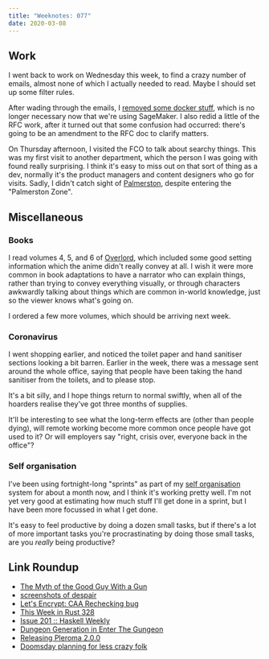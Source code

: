 ```yaml
---
title: "Weeknotes: 077"
date: 2020-03-08
---
```


## Work

I went back to work on Wednesday this week, to find a crazy number of
emails, almost none of which I actually needed to read.  Maybe I
should set up some filter rules.

After wading through the emails, I [removed some ][docker1] [docker
stuff][docker2], which is no longer necessary now that we're using
SageMaker.  I also redid a little of the RFC work, after it turned out
that some confusion had occurred: there's going to be an amendment to
the RFC doc to clarify matters.

On Thursday afternoon, I visited the FCO to talk about searchy things.
This was my first visit to another department, which the person I was
going with found really surprising.  I think it's easy to miss out on
that sort of thing as a dev, normally it's the product managers and
content designers who go for visits.  Sadly, I didn't catch sight of
[Palmerston][], despite entering the "Palmerston Zone".

[docker1]: https://github.com/alphagov/search-api/pull/2010
[docker2]: https://github.com/alphagov/govuk-puppet/pull/10212
[Palmerston]: https://en.wikipedia.org/wiki/Palmerston_(cat)

## Miscellaneous

### Books

I read volumes 4, 5, and 6 of [Overlord][], which included some good
setting information which the anime didn't really convey at all.  I
wish it were more common in book adaptations to have a narrator who
can explain things, rather than trying to convey everything visually,
or through characters awkwardly talking about things which are common
in-world knowledge, just so the viewer knows what's going on.

I ordered a few more volumes, which should be arriving next week.

[Overlord]: https://en.wikipedia.org/wiki/Overlord_(novel_series)

### Coronavirus

I went shopping earlier, and noticed the toilet paper and hand
sanitiser sections looking a bit barren.  Earlier in the week, there
was a message sent around the whole office, saying that people have
been taking the hand sanitiser from the toilets, and to please stop.

It's a bit silly, and I hope things return to normal swiftly, when all
of the hoarders realise they've got three months of supplies.

It'll be interesting to see what the long-term effects are (other than
people dying), will remote working become more common once people have
got used to it?  Or will employers say "right, crisis over, everyone
back in the office"?


### Self organisation

I've been using fortnight-long "sprints" as part of my [self
organisation][] system for about a month now, and I think it's working
pretty well.  I'm not yet very good at estimating how much stuff I'll
get done in a sprint, but I have been more focussed in what I get
done.

It's easy to feel productive by doing a dozen small tasks, but if
there's a lot of more important tasks you're procrastinating by doing
those small tasks, are you *really* being productive?

[self organisation]: self-organisation.html

## Link Roundup

- [The Myth of the Good Guy With a Gun](https://slate.com/technology/2015/01/good-guy-with-a-gun-myth-guns-increase-the-risk-of-homicide-accidents-suicide.html)
- [screenshots of despair](https://screenshotsofdespair.tumblr.com/)
- [Let's Encrypt: CAA Rechecking bug](https://bugzilla.mozilla.org/show_bug.cgi?id=1619047#c1)
- [This Week in Rust 328](https://this-week-in-rust.org/blog/2020/03/03/this-week-in-rust-328/)
- [Issue 201 :: Haskell Weekly](https://haskellweekly.news/issue/201.html)
- [Dungeon Generation in Enter The Gungeon](https://www.boristhebrave.com/2019/07/28/dungeon-generation-in-enter-the-gungeon/)
- [Releasing Pleroma 2.0.0](https://pleroma.social/blog/2020/03/08/releasing-pleroma-2-0-0/)
- [Doomsday planning for less crazy folk](http://lcamtuf.coredump.cx/prep/)
